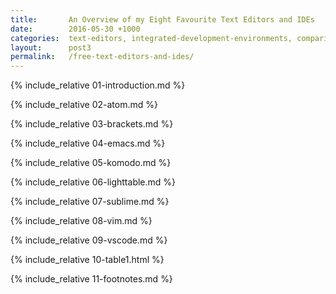 ```yaml
---
title:       An Overview of my Eight Favourite Text Editors and IDEs
date:        2016-05-30 +1000
categories:  text-editors, integrated-development-environments, comparisons
layout:      post3
permalink:   /free-text-editors-and-ides/
---
```


<!-- Introduction-->
{% include_relative 01-introduction.md %}

<!-- Atom-->
{% include_relative 02-atom.md %}

<!-- Brackets-->
{% include_relative 03-brackets.md %}

<!-- GNU Emacs-->
{% include_relative 04-emacs.md %}

<!-- Komodo Edit-->
{% include_relative 05-komodo.md %}

<!-- LightTable-->
{% include_relative 06-lighttable.md %}

<!-- Sublime Text-->
{% include_relative 07-sublime.md %}

<!-- Vim-->
{% include_relative 08-vim.md %}

<!-- VScode-->
{% include_relative 09-vscode.md %}

<!-- Table1-->
{% include_relative 10-table1.html %}

<!-- Footnotes-->
{% include_relative 11-footnotes.md %}
